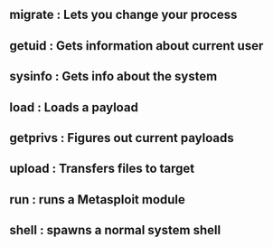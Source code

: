 ## migrate : Lets you change your process
## getuid : Gets information about current user
## sysinfo : Gets info about the system
## load : Loads a payload
## getprivs : Figures out current payloads
## upload : Transfers files to target
## run : runs a Metasploit module
## shell : spawns a normal system shell